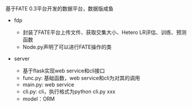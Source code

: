 基于FATE 0.3平台开发的数据平台，数据版咸鱼

- fdp 
    - 封装了FATE平台上传文件、获取交集大小、Hetero LR评估、训练、预测函数
    - Node.py声明了可以进行FATE操作的类

- server
    - 基于flask实现web service和cli接口
    - func.py: 基础函数，web service和cli为对其的调用
    - main.py: web service
    - cli.py: cli，执行格式为python cli.py xxx
    - model：ORM
